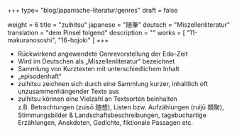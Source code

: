 +++
type= "blog/japanische-literatur/genres"
draft = false

weight = 6
title = "zuihitsu"
japanese = "随筆"
deutsch = "Miszellenliteratur"
translation = "dem Pinsel folgend"
description = ""
works = [
  "11-makuranososhi",
  "16-hojoki"
]
+++

- Rückwirkend angewendete Genrevorstellung der Edo-Zeit
- Wird im Deutschen als „Miszellenliteratur“ bezeichnet
- Sammlung von Kurztexten mit unterschiedlichem Inhalt
- „episodenhaft“
- zuihitsu zeichnen sich durch eine Sammlung kurzer, inhaltlich oft unzusammenhängender Texte aus
- zuihitsu können eine Vielzahl an Textsorten beinhalten  
  z.B. Betrachtungen (zuisō 随想), Listen bzw. Aufzählungen (ruijū 類聚), Stimmungsbilder & Landschaftsbeschreibungen, tagebuchartige Erzählungen, Anekdoten, Gedichte, fiktionale Passagen etc.
